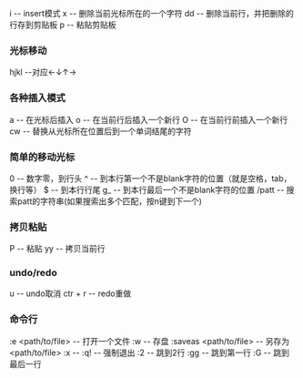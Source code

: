 i 		-- insert模式
x 		-- 删除当前光标所在的一个字符
dd 		-- 删除当前行，并把删除的行存到剪贴板
p 		-- 粘贴剪贴板

### 光标移动
hjkl 	--对应←↓↑→

### 各种插入模式
a 		-- 在光标后插入
o 		-- 在当前行后插入一个新行
O 		-- 在当前行前插入一个新行
cw 		-- 替换从光标所在位置后到一个单词结尾的字符

### 简单的移动光标
0 		-- 数字零，到行头
^ 		-- 到本行第一个不是blank字符的位置（就是空格，tab，换行等）
$ 		-- 到本行行尾
g_ 		-- 到本行最后一个不是blank字符的位置
/patt	-- 搜索patt的字符串(如果搜索出多个匹配，按n键到下一个)

### 拷贝粘贴
P 		-- 粘贴
yy 		-- 拷贝当前行

### undo/redo
u 		-- undo取消
ctr + r -- redo重做

### 命令行
:e <path/to/file> -- 打开一个文件
:w 		-- 存盘
:saveas <path/to/file> -- 另存为<path/to/file>
:x 		-- 
:q! 	-- 强制退出
:2 		-- 跳到2行
:gg 	-- 跳到第一行
:G 		-- 跳到最后一行